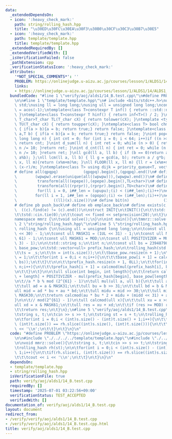 ```yaml
---
data:
  _extendedDependsOn:
  - icon: ':heavy_check_mark:'
    path: string/rolling_hash.hpp
    title: "\u30ED\u30FC\u30EA\u30F3\u30B0\u30CF\u30C3\u30B7\u30E5"
  - icon: ':heavy_check_mark:'
    path: template/template.hpp
    title: template/template.hpp
  _extendedRequiredBy: []
  _extendedVerifiedWith: []
  _isVerificationFailed: false
  _pathExtension: cpp
  _verificationStatusIcon: ':heavy_check_mark:'
  attributes:
    '*NOT_SPECIAL_COMMENTS*': ''
    PROBLEM: https://onlinejudge.u-aizu.ac.jp/courses/lesson/1/ALDS1/14/ALDS1_14_B
    links:
    - https://onlinejudge.u-aizu.ac.jp/courses/lesson/1/ALDS1/14/ALDS1_14_B
  bundledCode: "#line 1 \"verify/aoj/alds1/14_B.test.cpp\"\n#define PROBLEM \"https://onlinejudge.u-aizu.ac.jp/courses/lesson/1/ALDS1/14/ALDS1_14_B\"\
    \n\n#line 1 \"template/template.hpp\"\n# include <bits/stdc++.h>\nusing namespace\
    \ std;\nusing ll = long long;\nusing ull = unsigned long long;\nconst double pi\
    \ = acos(-1);\ntemplate<class T>constexpr T inf() { return ::std::numeric_limits<T>::max();\
    \ }\ntemplate<class T>constexpr T hinf() { return inf<T>() / 2; }\ntemplate <typename\
    \ T_char>T_char TL(T_char cX) { return tolower(cX); }\ntemplate <typename T_char>T_char\
    \ TU(T_char cX) { return toupper(cX); }\ntemplate<class T> bool chmin(T& a,T b)\
    \ { if(a > b){a = b; return true;} return false; }\ntemplate<class T> bool chmax(T&\
    \ a,T b) { if(a < b){a = b; return true;} return false; }\nint popcnt(unsigned\
    \ long long n) { int cnt = 0; for (int i = 0; i < 64; i++)if ((n >> i) & 1)cnt++;\
    \ return cnt; }\nint d_sum(ll n) { int ret = 0; while (n > 0) { ret += n % 10;\
    \ n /= 10; }return ret; }\nint d_cnt(ll n) { int ret = 0; while (n > 0) { ret++;\
    \ n /= 10; }return ret; }\nll gcd(ll a, ll b) { if (b == 0)return a; return gcd(b,\
    \ a%b); };\nll lcm(ll a, ll b) { ll g = gcd(a, b); return a / g*b; };\nll MOD(ll\
    \ x, ll m){return (x%m+m)%m; }\nll FLOOR(ll x, ll m) {ll r = (x%m+m)%m; return\
    \ (x-r)/m; }\ntemplate<class T> using dijk = priority_queue<T, vector<T>, greater<T>>;\n\
    # define all(qpqpq)           (qpqpq).begin(),(qpqpq).end()\n# define UNIQUE(wpwpw)\
    \        (wpwpw).erase(unique(all((wpwpw))),(wpwpw).end())\n# define LOWER(epepe)\
    \         transform(all((epepe)),(epepe).begin(),TL<char>)\n# define UPPER(rprpr)\
    \         transform(all((rprpr)),(rprpr).begin(),TU<char>)\n# define rep(i,upupu)\
    \         for(ll i = 0, i##_len = (upupu);(i) < (i##_len);(i)++)\n# define reps(i,opopo)\
    \        for(ll i = 1, i##_len = (opopo);(i) <= (i##_len);(i)++)\n# define len(x)\
    \                ((ll)(x).size())\n# define bit(n)               (1LL << (n))\n\
    # define pb push_back\n# define eb emplace_back\n# define exists(c, e)       \
    \  ((c).find(e) != (c).end())\n\nstruct INIT{\n\tINIT(){\n\t\tstd::ios::sync_with_stdio(false);\n\
    \t\tstd::cin.tie(0);\n\t\tcout << fixed << setprecision(20);\n\t}\n}INIT;\n\n\
    namespace mmrz {\n\tvoid solve();\n}\n\nint main(){\n\tmmrz::solve();\n}\n#line\
    \ 2 \"string/rolling_hash.hpp\"\n\n#line 5 \"string/rolling_hash.hpp\"\n\nstruct\
    \ rolling_hash {\n\tusing ull = unsigned long long;\n\n\tconst ull MASK30 = (1UL\
    \ << 30) - 1;\n\tconst ull MASK31 = (1UL << 31) - 1;\n\tconst ull MOD = (1UL <<\
    \ 61) - 1;\n\tconst ull MASK61 = MOD;\n\tconst ull POSITIVIZER = MOD * ((1UL <<\
    \ 3) - 1);\n\n\tstd::string s;\n\tint n;\n\tconst ull bs = 23948798;\n\n\tstd::vector<ull>\
    \ base_pow;\n\tstd::vector<ull> prefix_hash;\n\n\trolling_hash(std::string _s){\n\
    \t\ts = _s;\n\t\tn = int(s.size());\n\t\tbase_pow.resize(n + 1);\n\t\tbase_pow[0]\
    \ = 1;\n\t\tfor(int i = 0;i < n;i++){\n\t\t\tbase_pow[i + 1] = calcmod(mul(base_pow[i],\
    \ bs));\n\t\t}\t\n\n\t\tprefix_hash.resize(n + 1, 0LL);\n\t\tfor(int i = 0;i <\
    \ n;i++){\n\t\t\tprefix_hash[i + 1] = calcmod(mul(prefix_hash[i], bs) + s[i]);\t\
    \n\t\t}\n\t}\n\n\tull slice(int begin, int length){\n\t\treturn calcmod(prefix_hash[begin\
    \ + length] + POSITIVIZER - mul(prefix_hash[begin], base_pow[length]));\n\t}\n\
    \n\t//a * b % mod (2^{61} - 1)\n\tull mul(ull a, ull b){\n\t\tull au = a >> 31;\n\
    \t\tull ad = a & MASK31;\n\t\tull bu = b >> 31;\n\t\tull bd = b & MASK31;\n\t\t\
    ull mid = ad * bu + au * bd;\n\t\tull midu = mid >> 30;\n\t\tull midd = mid &\
    \ MASK30;\n\t\treturn calcmod(au * bu * 2 + midu + (midd << 31) + ad * bd);\n\t\
    }\n\n\t// mod(2^{61} - 1)\n\tull calcmod(ull x){\n\t\tull xu = x >> 61;\n\t\t\
    ull xd = x & MASK61;\n\t\tull res = xu + xd;\n\t\tif (res >= MOD) res -= MOD;\n\
    \t\treturn res;\n\t}\n};\n#line 5 \"verify/aoj/alds1/14_B.test.cpp\"\n\nvoid mmrz::solve(){\n\
    \tstring s, t;\n\tcin >> s >> t;\n\tstring st = s + t;\n\trolling_hash rh(st);\n\
    \n\tfor(int i = 0;i < (int)s.size() - (int)t.size() + 1;i++){\n\t\tif(rh.slice(i,\
    \ (int)t.size()) == rh.slice((int)s.size(), (int)t.size())){\n\t\t\tcout << i\
    \ << '\\n';\n\t\t}\n\t}\n}\n"
  code: "#define PROBLEM \"https://onlinejudge.u-aizu.ac.jp/courses/lesson/1/ALDS1/14/ALDS1_14_B\"\
    \n\n#include \"./../../../template/template.hpp\"\n#include \"./../../../string/rolling_hash.hpp\"\
    \n\nvoid mmrz::solve(){\n\tstring s, t;\n\tcin >> s >> t;\n\tstring st = s + t;\n\
    \trolling_hash rh(st);\n\n\tfor(int i = 0;i < (int)s.size() - (int)t.size() +\
    \ 1;i++){\n\t\tif(rh.slice(i, (int)t.size()) == rh.slice((int)s.size(), (int)t.size())){\n\
    \t\t\tcout << i << '\\n';\n\t\t}\n\t}\n}\n"
  dependsOn:
  - template/template.hpp
  - string/rolling_hash.hpp
  isVerificationFile: true
  path: verify/aoj/alds1/14_B.test.cpp
  requiredBy: []
  timestamp: '2025-07-01 03:22:56+09:00'
  verificationStatus: TEST_ACCEPTED
  verifiedWith: []
documentation_of: verify/aoj/alds1/14_B.test.cpp
layout: document
redirect_from:
- /verify/verify/aoj/alds1/14_B.test.cpp
- /verify/verify/aoj/alds1/14_B.test.cpp.html
title: verify/aoj/alds1/14_B.test.cpp
---
```

